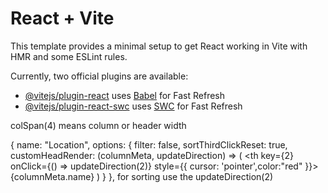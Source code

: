 # React + Vite

This template provides a minimal setup to get React working in Vite with HMR and some ESLint rules.

Currently, two official plugins are available:

- [@vitejs/plugin-react](https://github.com/vitejs/vite-plugin-react/blob/main/packages/plugin-react/README.md) uses [Babel](https://babeljs.io/) for Fast Refresh
- [@vitejs/plugin-react-swc](https://github.com/vitejs/vite-plugin-react-swc) uses [SWC](https://swc.rs/) for Fast Refresh


colSpan(4) means column or header width

{
        name: "Location",
        options: {
          filter: false,
          sortThirdClickReset: true,
          customHeadRender: (columnMeta, updateDirection) => (
            <th key={2} onClick={() => updateDirection(2)} style={{ cursor: 'pointer',color:"red" }}>
              {columnMeta.name}
            </th>
          )
        }
      }, for sorting use the updateDirection(2)